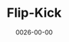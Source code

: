 ---
title: 'Flip-Kick'
reqs:
  - 'Back-Flip'
  - 'Back-Roll'
tags:
  - abilities
date: 0026-00-00
permalink: false
---